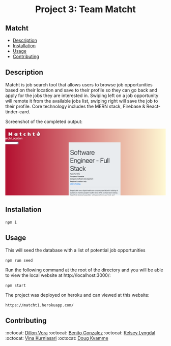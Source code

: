 <h1 align="center">Project 3: Team Matcht</h1>

## Matcht

- [Description](#description)
- [Installation](#installation)
- [Usage](#usage)
- [Contributing](#contributing)

## Description

Matcht is job search tool that allows users to browse job opportunities based on their location and save to their profile so they can go back and apply for the jobs they are interested in. Swiping left on a job opportunity will remote it from the available jobs list, swiping right will save the job to their profile. Core technology includes the MERN stack, Firebase & React-tinder-card.

Screenshot of the completed output:

![Yoke2 Screenshot](./src/matcht.png)

## Installation

`npm i`

## Usage

This will seed the database with a list of potential job opportunities

`npm run seed`

Run the following command at the root of the directory and you will be able to view the local website at http://localhost:3000/:

`npm start`

The project was deployed on heroku and can viewed at this website:

`https://matcht1.herokuapp.com/`

## Contributing

:octocat: [Dillon Vora](https://github.com/dvorav)
:octocat: [Benito Gonzalez](https://github.com/ohnobenito)
:octocat: [Kelsey Lyngdal](https://github.com/klyngdal)
:octocat: [Vina Kurniasari](https://github.com/vina19)
:octocat: [Doug Kvamme](https://github.com/kvadou)

<br />
